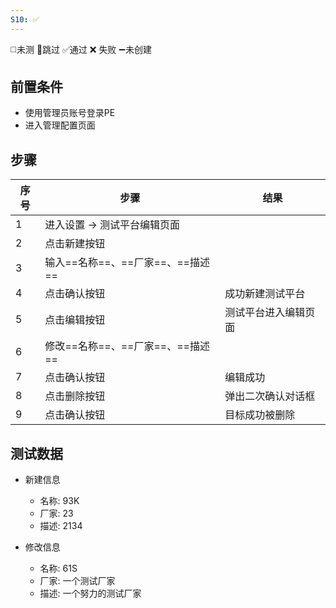 ```yaml
---
S10: ✅
---
```

◻️未测    🚫跳过     ✅通过    ❌ 失败    ➖未创建

## 前置条件

- 使用管理员账号登录PE
- 进入管理配置页面

## 步骤

| 序号  | 步骤                     | 结果         |
| --- | ---------------------- | ---------- |
| 1   | 进入设置 -> 测试平台编辑页面       |            |
| 2   | 点击新建按钮                 |            |
| 3   | 输入==名称==、==厂家==、==描述== |            |
| 4   | 点击确认按钮                 | 成功新建测试平台   |
| 5   | 点击编辑按钮                 | 测试平台进入编辑页面 |
| 6   | 修改==名称==、==厂家==、==描述== |            |
| 7   | 点击确认按钮                 | 编辑成功       |
| 8   | 点击删除按钮                 | 弹出二次确认对话框  |
| 9   | 点击确认按钮                 | 目标成功被删除    |

## 测试数据

- 新建信息
	- 名称: 93K
	- 厂家: 23
	- 描述: 2134

- 修改信息
	- 名称: 61S
	- 厂家: 一个测试厂家
	- 描述: 一个努力的测试厂家
